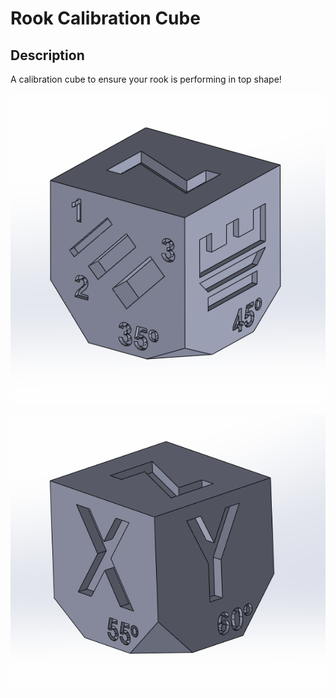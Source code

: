 # Rook Calibration Cube

## Description
A calibration cube to ensure your rook is performing in top shape!

![Picture of Calibration Cube](/Rook_Calibration_Cube/images/Calibration_Cube(1).png)

![Picture(1) of Calibration Cube](/Rook_Calibration_Cube/images/Calibration_Cube.png)